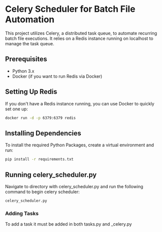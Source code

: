 
# Celery Scheduler for Batch File Automation

This project utilizes Celery, a distributed task queue, to automate recurring batch file executions. It relies on a Redis instance running on localhost to manage the task queue.

## Prerequisites

- Python 3.x
- Docker (if you want to run Redis via Docker)

## Setting Up Redis

If you don't have a Redis instance running, you can use Docker to quickly set one up:

```bash
docker run -d -p 6379:6379 redis
```

## Installing Dependencies

To install the required Python Packages, create a virtual environment and run:

```bash 
pip install -r requirements.txt
```
## Running celery_scheduler.py 

Navigate to directory with celery_scheduler.py and run the following command to begin celery scheduler:

```bash
celery_scheduler.py
```

### Adding Tasks

To add a task it must be added in both tasks.py and _celery.py 
